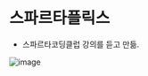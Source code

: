 
# 스파르타플릭스
- 스파르타코딩클럽 강의를 듣고 만듦.

![image](https://github.com/devbong92/spartaflix/assets/95843762/adbfbe9e-a869-4d3b-a7b9-ff460b0aed27)
